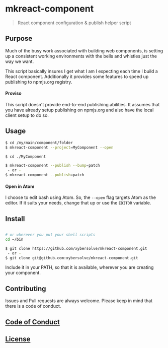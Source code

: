 # mkreact-component

> React component configuration & publish helper script

## Purpose
Much of the busy work associated with building web components, is setting up a
consistent working environments with the bells and whistles just the way we want.

This script basically insures I get what I am I expecting each time I build
a React component. Additionally it provides some features to speed up publishing
to npmjs.org registry.

#### Proviso
This script doesn't provide end-to-end publishing abilities. It assumes that you have already
setup publishing on npmjs.org and also have the local client setup to do so.


## Usage

```sh
$ cd /my/main/component/folder
$ mkreact-component --project=MyComponent --open

$ cd ./MyComponent

$ mkreact-component --publish --bump=patch
 - or -
$ mkreact-component --publish=patch

```
#### Open in Atom
I choose to edit bash using Atom. So, the `--open` flag targets Atom as the editor.
If it suits your needs, change that up or use the `EDITOR` variable.

## Install

```sh

# or wherever you put your shell scripts
cd ~/bin

$ git clone https://github.com/xybersolve/mkreact-component.git
 - or -
$ git clone git@github.com:xybersolve/mkreact-component.git

```
Include it in your PATH, so that it is available, wherever you are creating
your component.

## Contributing
Issues and Pull requests are always welcome. Please keep in mind that there is a code of conduct.

## [Code of Conduct](CODE_OF_CONDUCT.md)

## [License](LICENSE.md)
